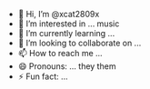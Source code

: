 - 👋 Hi, I’m @xcat2809x
- 👀 I’m interested in ... music
- 🌱 I’m currently learning ... 
- 💞️ I’m looking to collaborate on ...
- 📫 How to reach me ...
- 😄 Pronouns: ... they them
- ⚡ Fun fact: ...


<!---
xcat2809x/xcat2809x is a ✨ special ✨ repository because its `README.md` (this file) appears on your GitHub profile.
You can click the Preview link to take a look at your changes.
--->
